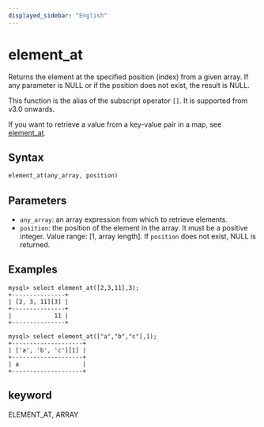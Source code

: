 ```yaml
---
displayed_sidebar: "English"
---
```


# element_at



Returns the element at the specified position (index) from a given array. If any parameter is NULL or if the position does not exist, the result is NULL.

This function is the alias of the subscript operator `[]`. It is supported from v3.0 onwards.

If you want to retrieve a value from a key-value pair in a map, see [element_at](../map-functions/element_at.md).

## Syntax

```Haskell
element_at(any_array, position)
```

## Parameters

- `any_array`: an array expression from which to retrieve elements.
- `position`: the position of the element in the array. It must be a positive integer. Value range: [1, array length]. If `position` does not exist, NULL is returned.

## Examples

```plain text
mysql> select element_at([2,3,11],3);
+---------------+
| [2, 3, 11][3] |
+---------------+
|            11 |
+---------------+

mysql> select element_at(["a","b","c"],1);
+--------------------+
| ['a', 'b', 'c'][1] |
+--------------------+
| a                  |
+--------------------+
```

## keyword

ELEMENT_AT, ARRAY
